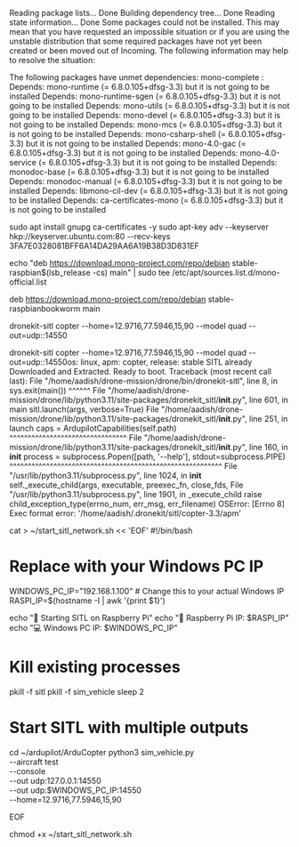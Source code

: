 Reading package lists... Done
Building dependency tree... Done
Reading state information... Done
Some packages could not be installed. This may mean that you have
requested an impossible situation or if you are using the unstable
distribution that some required packages have not yet been created
or been moved out of Incoming.
The following information may help to resolve the situation:

The following packages have unmet dependencies:
 mono-complete : Depends: mono-runtime (= 6.8.0.105+dfsg-3.3) but it is not going to be installed
                 Depends: mono-runtime-sgen (= 6.8.0.105+dfsg-3.3) but it is not going to be installed
                 Depends: mono-utils (= 6.8.0.105+dfsg-3.3) but it is not going to be installed
                 Depends: mono-devel (= 6.8.0.105+dfsg-3.3) but it is not going to be installed
                 Depends: mono-mcs (= 6.8.0.105+dfsg-3.3) but it is not going to be installed
                 Depends: mono-csharp-shell (= 6.8.0.105+dfsg-3.3) but it is not going to be installed
                 Depends: mono-4.0-gac (= 6.8.0.105+dfsg-3.3) but it is not going to be installed
                 Depends: mono-4.0-service (= 6.8.0.105+dfsg-3.3) but it is not going to be installed
                 Depends: monodoc-base (= 6.8.0.105+dfsg-3.3) but it is not going to be installed
                 Depends: monodoc-manual (= 6.8.0.105+dfsg-3.3) but it is not going to be installed
                 Depends: libmono-cil-dev (= 6.8.0.105+dfsg-3.3) but it is not going to be installed
                 Depends: ca-certificates-mono (= 6.8.0.105+dfsg-3.3) but it is not going to be installed

sudo apt install gnupg ca-certificates -y
sudo apt-key adv --keyserver hkp://keyserver.ubuntu.com:80 --recv-keys 3FA7E0328081BFF6A14DA29AA6A19B38D3D831EF

echo "deb https://download.mono-project.com/repo/debian stable-raspbian$(lsb_release -cs) main" | sudo tee /etc/apt/sources.list.d/mono-official.list

deb https://download.mono-project.com/repo/debian stable-raspbianbookworm main

dronekit-sitl copter --home=12.9716,77.5946,15,90 --model quad --out=udp:<your-windows-ip>:14550

dronekit-sitl copter --home=12.9716,77.5946,15,90 --model quad --out=udp::14550os: linux, apm: copter, release: stable
SITL already Downloaded and Extracted.
Ready to boot.
Traceback (most recent call last):
  File "/home/aadish/drone-mission/drone/bin/dronekit-sitl", line 8, in <module>
    sys.exit(main())
             ^^^^^^
  File "/home/aadish/drone-mission/drone/lib/python3.11/site-packages/dronekit_sitl/__init__.py", line 601, in main
    sitl.launch(args, verbose=True)
  File "/home/aadish/drone-mission/drone/lib/python3.11/site-packages/dronekit_sitl/__init__.py", line 251, in launch
    caps = ArdupilotCapabilities(self.path)
           ^^^^^^^^^^^^^^^^^^^^^^^^^^^^^^^^
  File "/home/aadish/drone-mission/drone/lib/python3.11/site-packages/dronekit_sitl/__init__.py", line 160, in __init__
    process = subprocess.Popen([path, '--help'], stdout=subprocess.PIPE)
              ^^^^^^^^^^^^^^^^^^^^^^^^^^^^^^^^^^^^^^^^^^^^^^^^^^^^^^^^^^
  File "/usr/lib/python3.11/subprocess.py", line 1024, in __init__
    self._execute_child(args, executable, preexec_fn, close_fds,
  File "/usr/lib/python3.11/subprocess.py", line 1901, in _execute_child
    raise child_exception_type(errno_num, err_msg, err_filename)
OSError: [Errno 8] Exec format error: '/home/aadish/.dronekit/sitl/copter-3.3/apm'


cat > ~/start_sitl_network.sh << 'EOF'
#!/bin/bash

# Replace with your Windows PC IP
WINDOWS_PC_IP="192.168.1.100"  # Change this to your actual Windows IP
RASPI_IP=$(hostname -I | awk '{print $1}')

echo "🚁 Starting SITL on Raspberry Pi"
echo "📡 Raspberry Pi IP: $RASPI_IP"
echo "💻 Windows PC IP: $WINDOWS_PC_IP"

# Kill existing processes
pkill -f sitl
pkill -f sim_vehicle
sleep 2

# Start SITL with multiple outputs
cd ~/ardupilot/ArduCopter
python3 sim_vehicle.py \
    --aircraft test \
    --console \
    --out udp:127.0.0.1:14550 \
    --out udp:$WINDOWS_PC_IP:14550 \
    --home=12.9716,77.5946,15,90

EOF

chmod +x ~/start_sitl_network.sh
